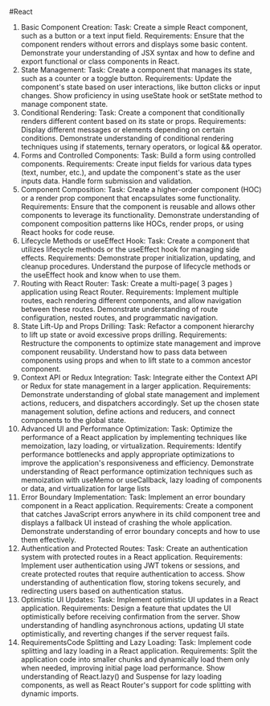 #React
1. Basic Component Creation:
Task: Create a simple React component, such as a button or a text input field.
Requirements: Ensure that the component renders without errors and displays some basic content.
Demonstrate your understanding of JSX syntax and how to define and export functional or class
components in React.
2. State Management:
Task: Create a component that manages its state, such as a counter or a toggle button.
Requirements: Update the component's state based on user interactions, like button clicks or input
changes. Show proficiency in using useState hook or setState method to manage component state.
3. Conditional Rendering:
Task: Create a component that conditionally renders different content based on its state or props.
Requirements: Display different messages or elements depending on certain conditions.
Demonstrate understanding of conditional rendering techniques using if statements, ternary
operators, or logical && operator.
4. Forms and Controlled Components:
Task: Build a form using controlled components.
Requirements: Create input fields for various data types (text, number, etc.), and update the
component's state as the user inputs data. Handle form submission and validation.
5. Component Composition:
Task: Create a higher-order component (HOC) or a render prop component that encapsulates some
functionality.
Requirements: Ensure that the component is reusable and allows other components to leverage its
functionality. Demonstrate understanding of component composition patterns like HOCs, render
props, or using React hooks for code reuse.
6. Lifecycle Methods or useEffect Hook:
Task: Create a component that utilizes lifecycle methods or the useEffect hook for managing side
effects.
Requirements: Demonstrate proper initialization, updating, and cleanup procedures. Understand the
purpose of lifecycle methods or the useEffect hook and know when to use them.
7. Routing with React Router:
Task: Create a multi-page( 3 pages ) application using React Router.
Requirements: Implement multiple routes, each rendering different components, and allow
navigation between these routes. Demonstrate understanding of route configuration, nested routes,
and programmatic navigation.
8. State Lift-Up and Props Drilling:
Task: Refactor a component hierarchy to lift up state or avoid excessive props drilling.
Requirements: Restructure the components to optimize state management and improve component
reusability. Understand how to pass data between components using props and when to lift state to a
common ancestor component.
9. Context API or Redux Integration:
Task: Integrate either the Context API or Redux for state management in a larger application.
Requirements: Demonstrate understanding of global state management and implement actions,
reducers, and dispatchers accordingly. Set up the chosen state management solution, define actions
and reducers, and connect components to the global state.
10. Advanced UI and Performance Optimization:
Task: Optimize the performance of a React application by implementing techniques like memoization,
lazy loading, or virtualization.
Requirements: Identify performance bottlenecks and apply appropriate optimizations to improve the
application's responsiveness and efficiency. Demonstrate understanding of React performance
optimization techniques such as memoization with useMemo or useCallback, lazy loading of
components or data, and virtualization for large lists
11. Error Boundary Implementation:
Task: Implement an error boundary component in a React application.
Requirements: Create a component that catches JavaScript errors anywhere in its child component
tree and displays a fallback UI instead of crashing the whole application. Demonstrate understanding
of error boundary concepts and how to use them effectively.
12. Authentication and Protected Routes:
Task: Create an authentication system with protected routes in a React application.
Requirements: Implement user authentication using JWT tokens or sessions, and create protected
routes that require authentication to access. Show understanding of authentication flow, storing
tokens securely, and redirecting users based on authentication status.
13. Optimistic UI Updates:
Task: Implement optimistic UI updates in a React application.
Requirements: Design a feature that updates the UI optimistically before receiving confirmation from
the server. Show understanding of handling asynchronous actions, updating UI state optimistically,
and reverting changes if the server request fails.
14. RequirementsCode Splitting and Lazy Loading:
Task: Implement code splitting and lazy loading in a React application.
Requirements: Split the application code into smaller chunks and dynamically load them only when
needed, improving initial page load performance. Show understanding of React.lazy() and Suspense
for lazy loading components, as well as React Router's support for code splitting with dynamic
imports.

